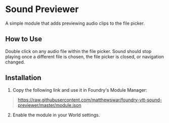 # Sound Previewer
A simple module that adds previewing audio clips to the file picker.

## How to Use
Double click on any audio file within the file picker. Sound should stop playing once a different file is chosen, the file picker is closed, or navigation changed.

## Installation
1. Copy the following link and use it in Foundry's Module Manager:
> https://raw.githubusercontent.com/matthewswar/foundry-vtt-sound-previewer/master/module.json
2. Enable the module in your World settings.